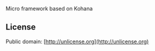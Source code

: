 Micro framework based on Kohana

## License ##

Public domain: [http://unlicense.org](http://unlicense.org)